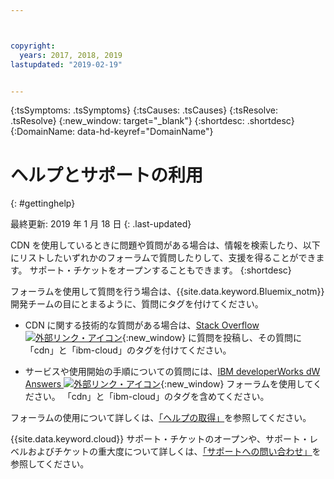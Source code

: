 ```yaml
---



copyright:
  years: 2017, 2018, 2019
lastupdated: "2019-02-19"


---
```


<!-- Common attributes used in the template are defined as follows: -->
{:tsSymptoms: .tsSymptoms} 
{:tsCauses: .tsCauses} 
{:tsResolve: .tsResolve} 
{:new_window: target="_blank"}
{:shortdesc: .shortdesc}
{:DomainName: data-hd-keyref="DomainName"}

<!-- # {{site.data.keyword.blockstorageshort}} troubleshooting
{: #ts} -->
<!-- Provide an appropriate ID above -->

<!-- IN PROGRESS - AUDIENCE BLUE, STAGING ONLY -->


<!-- This is the template for troubleshooting topics.  -->

<!-- The short description section should include the service long name and "Bluemix" for search optimization. Example short description: -->

<!-- Add a heading and content for how to get help and support. Use this template for beta and GA services:  -->
# ヘルプとサポートの利用 
{: #gettinghelp}

最終更新: 2019 年 1 月 18 日
{: .last-updated}

CDN を使用しているときに問題や質問がある場合は、情報を検索したり、以下にリストしたいずれかのフォーラムで質問したりして、支援を得ることができます。 サポート・チケットをオープンすることもできます。
{:shortdesc}

フォーラムを使用して質問を行う場合は、{{site.data.keyword.Bluemix_notm}} 開発チームの目にとまるように、質問にタグを付けてください。

* CDN に関する技術的な質問がある場合は、[Stack Overflow ![外部リンク・アイコン](../../icons/launch-glyph.svg "外部リンク・アイコン")](https://stackoverflow.com/search?q=cdn+ibm-bluemix){:new_window} に質問を投稿し、その質問に「cdn」と「ibm-cloud」のタグを付けてください。
<!--Insert the appropriate dW Answers tag for your service for <service_keyword> in URL below:  -->
* サービスや使用開始の手順についての質問には、[IBM developerWorks dW Answers ![外部リンク・アイコン](../../icons/launch-glyph.svg "外部リンク・アイコン")](https://developer.ibm.com/answers/topics/cdn.html?smartspace=bluemix){:new_window} フォーラムを使用してください。 「cdn」と「ibm-cloud」のタグを含めてください。

フォーラムの使用について詳しくは、[「ヘルプの取得」](https://{DomainName}/docs/support/index.html#getting-help)を参照してください。

{{site.data.keyword.cloud}} サポート・チケットのオープンや、サポート・レベルおよびチケットの重大度について詳しくは、[「サポートへの問い合わせ」](/docs/get-support?topic=get-support-getting-customer-support)を参照してください。
